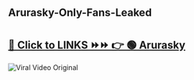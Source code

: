 
 ## Arurasky-Only-Fans-Leaked

# <h2><a href="https://clipsfans.com/Arurasky&ref=git">🔗 Click to LINKS ⏩⏩ 👉 🟢 Arurasky </a></h2>

<a href="https://clipsfans.com/Arurasky&ref=git" rel="nofollow" data-target="animated-image.originalLink"><img src="https://i.ibb.co.com/xMMVF88/686577567.gif" alt="Viral Video Original" style="max-width: 100%; display: inline-block;" data-target="animated-image.originalImage"></a>
